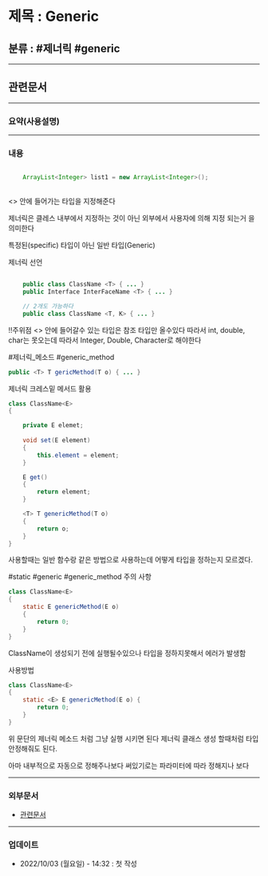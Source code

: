 # 제목 : Generic

## 분류 : #제너릭 #generic

---
## 관련문서

----
### 요약(사용설명)

---
### 내용
```Java

	ArrayList<Integer> list1 = new ArrayList<Integer>();
	
```
<>  안에 들어가는 타입을 지정해준다

제너릭은 클레스 내부에서 지정하는 것이 아닌 외부에서 사용자에 의해 지정 되는거
을 의미한다

특정된(specific) 타입이 아닌 일반 타입(Generic)

제너릭 선언
```Java

	public class ClassName <T> { ... }
	public Interface InterFaceName <T> { ... }

	// 2개도 가능하다
	public class ClassName <T, K> { ... }

```

!!주위점 <> 안에 들어갈수 있는 타입은 참조 타입만 올수있다
따라서 int, double, char는 못오는데
따라서 Integer, Double, Character로 해야한다

#제너릭_메소드 #generic_method
```Java
public <T> T gericMethod(T o) { ... }
```

제너릭 크레스밑 메서드 활용
```Java
class ClassName<E>
{

	private E elemet;
	
	void set(E element)
	{
		this.element = element;
	}

	E get()
	{
		return element;
	}

	<T> T genericMethod(T o)
	{
		return o;
	}
}
```
사용할때는 일반 함수랑 같은 방법으로 사용하는데 어떻게 타입을 정하는지
모르겠다.


#static #generic  #generic_method 
주의 사항
```Java
class ClassName<E> 
{
	static E genericMethod(E o)
	{
		return 0;
	}
}
```
ClassName이 생성되기 전에 실행될수있으나 타입을 정하지못해서 에러가 발생함

사용방법
```Java
class ClassName<E>
{
	static <E> E genericMethod(E o) {
		return 0;
	}
}
```
위 문단의 제너릭 메소드 처럼 그냥 실행 시키면 된다
제너릭 클래스 생성 할때처럼 타입 안정해줘도 된다.

아마 내부적으로 자동으로 정해주나보다
써있기로는 파라미터에 따라 정해지나 보다


----
### 외부문서
- [관련문서](https://st-lab.tistory.com/153)

----
### 업데이트
-  2022/10/03 (월요일) - 14:32 : 첫 작성